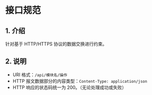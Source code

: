 # 接口规范

## 1. 介绍

针对基于 HTTP/HTTPS 协议的数据交换进行约束。

## 2. 说明

* URI 格式：`/api/模块名/操作`
* HTTP 报文数据部分的内容类型：`Content-Type: application/json`
* HTTP 响应的状态码统一为 200。（无论处理成功或失败）
